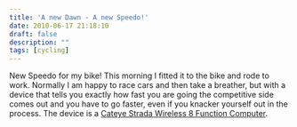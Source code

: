 ```yaml
---
title: 'A new Dawn - A new Speedo!'
date: 2010-06-17 21:18:10
draft: false
description: ""
tags: [cycling]
---
```


New Speedo for my bike! This morning I fitted it to the bike and rode to work. Normally I am happy to race cars and then take a breather, but with a device that tells you exactly how fast you are going the competitive side comes out and you have to go faster, even if you knacker yourself out in the process. The device is a [Cateye Strada Wireless 8 Function Computer](http://www.evanscycles.com/products/cateye/strada-wireless-8-function-computer-ec008446?utm_source=froogle&utm_medium=froogle&utm_campaign=froogle "description from evans cycles").